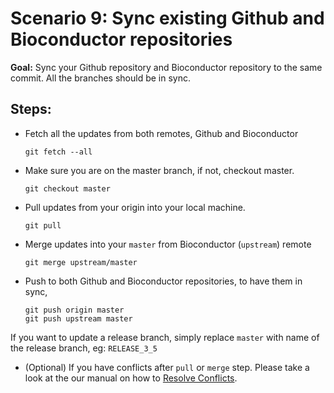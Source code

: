 # Scenario 9: Sync existing Github and Bioconductor repositories

**Goal:** Sync your Github repository and Bioconductor repository to the same commit. All the branches should be in sync.

## Steps:

*   Fetch all the updates from both remotes, Github and Bioconductor

    ```
    git fetch --all
    ```

*   Make sure you are on the master branch, if not, checkout master.
    ```
    git checkout master
    ```

*   Pull updates from your origin into your local machine.
    ```
    git pull
    ```

*   Merge updates into your `master` from Bioconductor (`upstream`) remote
    ```
    git merge upstream/master
    ```

*   Push to both Github and Bioconductor repositories, to have them in sync,

    ```
    git push origin master
    git push upstream master
    ```

If you want to update a release branch, simply replace `master` with name of the release branch, eg: `RELEASE_3_5`

*   (Optional) If you have conflicts after `pull` or `merge` step. Please take a look at the our manual on how to [Resolve Conflicts][].


[Resolve Conflicts]: scenario-5-resolve-conflicts.md
